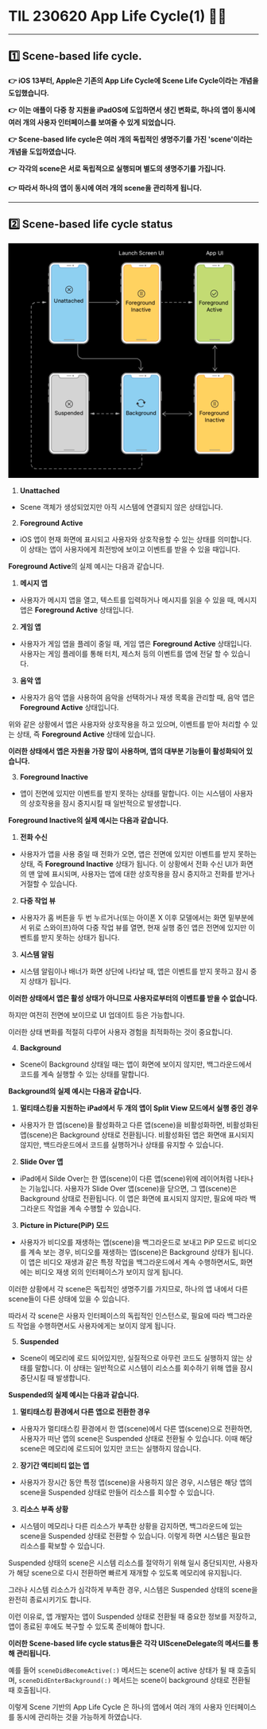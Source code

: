 # TIL 230620 App Life Cycle(1) 👨‍🔬

---

## 1️⃣ Scene-based life cycle.
**👉 iOS 13부터, Apple은 기존의 App Life Cycle에 Scene Life Cycle이라는 개념을 도입했습니다.**

**👉 이는 애플이 다중 창 지원을 iPadOS에 도입하면서 생긴 변화로, 하나의 앱이 동시에 여러 개의 사용자 인터페이스를 보여줄 수 있게 되었습니다.**

**👉 Scene-based life cycle은 여러 개의 독립적인 생명주기를 가진 'scene'이라는 개념을 도입하였습니다.**

**👉 각각의 scene은 서로 독립적으로 실행되며 별도의 생명주기를 가집니다.**

**👉 따라서 하나의 앱이 동시에 여러 개의 scene을 관리하게 됩니다.**

---

## 2️⃣ Scene-based life cycle status
![](https://github.com/devKobe24/images/raw/main/%E1%84%89%E1%85%B3%E1%84%8F%E1%85%B3%E1%84%85%E1%85%B5%E1%86%AB%E1%84%89%E1%85%A3%E1%86%BA%202023-06-15%20%E1%84%8B%E1%85%A9%E1%84%92%E1%85%AE%2012.49.51.png?raw=true)

1. **Unattached**
- Scene 객체가 생성되었지만 아직 시스템에 연결되지 않은 상태입니다.

2. **Foreground Active**
- iOS 앱이 현재 화면에 표시되고 사용자와 상호작용할 수 있는 상태를 의미합니다. 이 상태는 앱이 사용자에게 최전방에 보이고 이벤트를 받을 수 있을 때입니다.

**Foreground Active**의 실제 예시는 다음과 같습니다.
1. **메시지 앱**
- 사용자가 메시지 앱을 열고, 텍스트를 입력하거나 메시지를 읽을 수 있을 때, 메시지 앱은 **Foreground Active** 상태입니다.

2. **게임 앱**
- 사용자가 게임 앱을 플레이 중일 때, 게임 앱은 **Foreground Active** 상태입니다. 사용자는 게임 플레이를 통해 터치, 제스처 등의 이벤트를 앱에 전달 할 수 있습니다.

3. **음악 앱**
- 사용자가 음악 앱을 사용하여 음악을 선택하거나 재생 목록을 관리할 때, 음악 앱은 **Foreground Active** 상태입니다.

위와 같은 상황에서 앱은 사용자와 상호작용을 하고 있으며, 이벤트를 받아 처리할 수 있는 상태, 즉 **Foreground Active** 상태에 있습니다.

**이러한 상태에서 앱은 자원을 가장 많이 사용하며, 앱의 대부분 기능들이 활성화되어 있습니다.**

3. **Foreground Inactive**
- 앱이 전면에 있지만 이벤트를 받지 못하는 상태를 말합니다. 이는 시스템이 사용자의 상호작용을 잠시 중지시킬 때 일반적으로 발생합니다.

**Foreground Inactive의 실제 예시는 다음과 같습니다.**
1. **전화 수신**
- 사용자가 앱을 사용 중일 때 전화가 오면, 앱은 전면에 있지만 이벤트를 받지 못하는 상태, 즉 **Foreground Inactive** 상태가 됩니다. 이 상황에서 전화 수신 UI가 화면의 맨 앞에 표시되며, 사용자는 앱에 대한 상호작용을 잠시 중지하고 전화를 받거나 거절할 수 있습니다.

2. **다중 작업 뷰**
- 사용자가 홈 버튼을 두 번 누르거나(또는 아이폰 X 이후 모델에서는 화면 밑부분에서 위로 스와이프)하여 다중 작업 뷰를 열면, 현재 실행 중인 앱은 전면에 있지만 이벤트를 받지 못하는 상태가 됩니다.

3. **시스템 알림**
- 시스템 알림이나 배너가 화면 상단에 나타날 때, 앱은 이벤트를 받지 못하고 잠시 중지 상태가 됩니다.

**이러한 상태에서 앱은 활성 상태가 아니므로 사용자로부터의 이벤트를 받을 수 없습니다.**

하지만 여전히 전면에 보이므로 UI 업데이트 등은 가능합니다.

이러한 상태 변화를 적절히 다루어 사용자 경험을 최적화하는 것이 중요합니다.

4. **Background**
- Scene이 Background 상태일 때는 앱이 화면에 보이지 않지만, 백그라운드에서 코드를 계속 실행할 수 있는 상태를 말합니다.

**Background의 실제 예시는 다음과 같습니다.**
1. **멀티태스킹을 지원하는 iPad에서 두 개의 앱이 Split View 모드에서 실행 중인 경우**
- 사용자가 한 앱(scene)을 활성화하고 다른 앱(scene)을 비활성화하면, 비활성화된 앱(scene)은 Background 상태로 전환됩니다. 비활성화된 앱은 화면애 표시되지 않지만, 백드라운드에서 코드를 실행하거나 상태를 유지할 수 있습니다.

2. **Slide Over 앱**
- iPad에서 Silde Over는 한 앱(scene)이 다른 앱(scene)위에 레이어처럼 나타나는 기능입니다. 사용자가 Slide Over 앱(scene)을 닫으면, 그 앱(scene)은 Background 상태로 전환됩니다. 이 앱은 화면에 표시되지 않지만, 필요에 따라 백그라운드 작업을 계속 수행할 수 있습니다.

3. **Picture in Picture(PiP) 모드**
- 사용자가 비디오를 재생하는 앱(scene)을 백그라운드로 보내고 PiP 모드로 비디오를 계속 보는 경우, 비디오를 재생하는 앱(scene)은 Background 상태가 됩니다. 이 앱은 비디오 재생과 같은 특정 작업을 백그라운드에서 계속 수행하면서도, 화면에는 비디오 재생 외의 인터페이스가 보이지 않게 됩니다.

이러한 상황에서 각 scene은 독립적인 생명주기를 가지므로, 하나의 앱 내에서 다른 scene들이 다른 상태에 있을 수 있습니다.

따라서 각 scene은 사용자 인터페이스의 독립적인 인스턴스로, 필요에 따라 백그라운드 작업을 수행하면서도 사용자에게는 보이지 않게 됩니다.

5. **Suspended**
- Scene이 메모리에 로드 되어있지만, 실질적으로 아무런 코드도 실행하지 않는 상태를 말합니다. 이 상태는 일반적으로 시스템이 리소스를 회수하기 위해 앱을 잠시 중단시킬 때 발생합니다.

**Suspended의 실제 예시는 다음과 같습니다.**
1. **멀티태스킹 환경에서 다른 앱으로 전환한 경우**
- 사용자가 멀티태스킹 환경에서 한 앱(scene)에서 다른 앱(scene)으로 전환하면, 사용자가 떠난 앱의 scene은 Suspended 상태로 전환될 수 있습니다. 이때 해당 scene은 메모리에 로드되어 있지만 코드는 실행하지 않습니다.

2. **장기간 액티비티 없는 앱**
- 사용자가 장시간 동안 특정 앱(scene)을 사용하지 않은 경우, 시스템은 해당 앱의 scene을 Suspended 상태로 만들어 리소스를 회수할 수 있습니다.

3. **리소스 부족 상황**
- 시스템이 메모리나 다른 리소스가 부족한 상황을 감지하면, 백그라운드에 있는 scene을 Suspended 상태로 전환할 수 있습니다. 이렇게 하면 시스템은 필요한 리소스를 확보할 수 있습니다.

Suspended 상태의 scene은 시스템 리소스를 절약하기 위해 일시 중단되지만, 사용자가 해당 scene으로 다시 전환하면 빠르게 재개할 수 있도록 메모리에 유지됩니다.

그러나 시스템 리소스가 심각하게 부족한 경우, 시스템은 Suspended 상태의 scene을 완전히 종료시키기도 합니다.

이런 이유로, 앱 개발자는 앱이 Suspended 상태로 전환될 때 중요한 정보를 저장하고, 앱이 종료된 후에도 복구할 수 있도록 준비해야 합니다.

**이러한 Scene-based life cycle status들은 각각 UISceneDelegate의 메서드를 통해 관리됩니다.**

예를 들어 `sceneDidBecomeActive(:)` 메서드는 scene이 active 상태가 될 때 호출되며, `sceneDidEnterBackground(:)` 메서드는 scene이 background 상태로 전환될 때 호출됩니다.

이렇게 Scene 기반의 App Life Cycle 은 하나의 앱에서 여러 개의 사용자 인터페이스를 동시에 관리하는 것을 가능하게 하였습니다.
